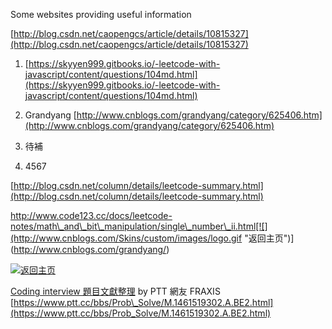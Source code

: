 Some websites providing useful information

[http://blog.csdn.net/caopengcs/article/details/10815327](http://blog.csdn.net/caopengcs/article/details/10815327)

1. [https://skyyen999.gitbooks.io/-leetcode-with-javascript/content/questions/104md.html](https://skyyen999.gitbooks.io/-leetcode-with-javascript/content/questions/104md.html)

2. Grandyang [http://www.cnblogs.com/grandyang/category/625406.htm](http://www.cnblogs.com/grandyang/category/625406.htm)

3. 待補
4. 4567

[http://blog.csdn.net/column/details/leetcode-summary.html](http://blog.csdn.net/column/details/leetcode-summary.html)



http://www.code123.cc/docs/leetcode-notes/math\_and\_bit\_manipulation/single\_number\_ii.html[![](http://www.cnblogs.com/Skins/custom/images/logo.gif "返回主页")](http://www.cnblogs.com/grandyang/)

[![](http://www.cnblogs.com/Skins/custom/images/logo.gif "返回主页")](http://www.cnblogs.com/grandyang/)



[Coding interview 題目文獻整理](https://github.com/yuhanlyu/notes) by PTT 網友 FRAXIS [https://www.ptt.cc/bbs/Prob\_Solve/M.1461519302.A.BE2.html](https://www.ptt.cc/bbs/Prob_Solve/M.1461519302.A.BE2.html)

